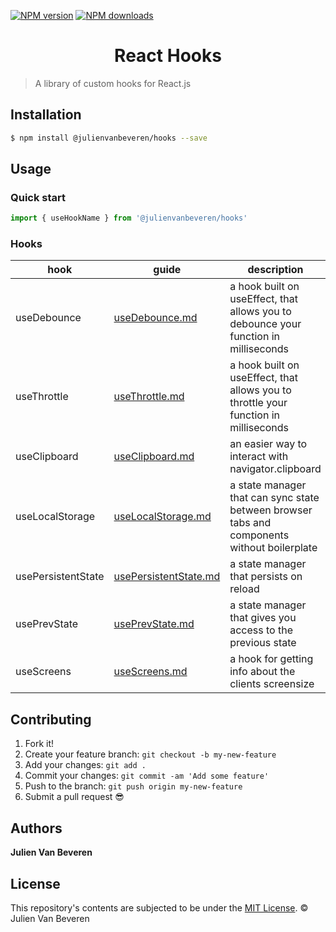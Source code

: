 [![NPM version](https://img.shields.io/npm/v/@julienvanbeveren/hooks)](https://www.npmjs.org/package/@julienvanbeveren/hooks)
[![NPM downloads](https://img.shields.io/npm/dm/@julienvanbeveren/hooks)](https://www.npmjs.org/package/@julienvanbeveren/hooks)

<h1 align="center">React Hooks</h1>

> A library of custom hooks for React.js


## Installation

```sh
$ npm install @julienvanbeveren/hooks --save
```


## Usage

### Quick start

```jsx
import { useHookName } from '@julienvanbeveren/hooks'
```


### Hooks
| hook | guide | description |
|--|--|--|
| useDebounce | [useDebounce.md](https://github.com/julienvanbeveren/react-hooks/blob/main/docs/useDebounce.md) | a hook built on useEffect, that allows you to debounce your function in milliseconds |
| useThrottle | [useThrottle.md](https://github.com/julienvanbeveren/react-hooks/blob/main/docs/useThrottle.md) | a hook built on useEffect, that allows you to throttle your function in milliseconds |
| useClipboard | [useClipboard.md](https://github.com/julienvanbeveren/react-hooks/blob/main/docs/useClipboard.md) | an easier way to interact with navigator.clipboard |
| useLocalStorage | [useLocalStorage.md](https://github.com/julienvanbeveren/react-hooks/blob/main/docs/useLocalstorage.md) | a state manager that can sync state between browser tabs and components without boilerplate |
| usePersistentState | [usePersistentState.md](https://github.com/julienvanbeveren/react-hooks/blob/main/docs/usePersistentState.md) | a state manager that persists on reload |
| usePrevState | [usePrevState.md](https://github.com/julienvanbeveren/react-hooks/blob/main/docs/usePrevState.md) | a state manager that gives you access to the previous state |
| useScreens | [useScreens.md](https://github.com/julienvanbeveren/react-hooks/blob/main/docs/useScreens.md) | a hook for getting info about the clients screensize |


## Contributing

1.  Fork it!
2.  Create your feature branch: `git checkout -b my-new-feature`
3.  Add your changes: `git add .`
4.  Commit your changes: `git commit -am 'Add some feature'`
5.  Push to the branch: `git push origin my-new-feature`
6.  Submit a pull request :sunglasses:


## Authors

**Julien Van Beveren**


## License

This repository's contents are subjected to be under the [MIT License](https://github.com/julienvanbeveren/react-datetime-picker/blob/master/LICENSE.md). © Julien Van Beveren
